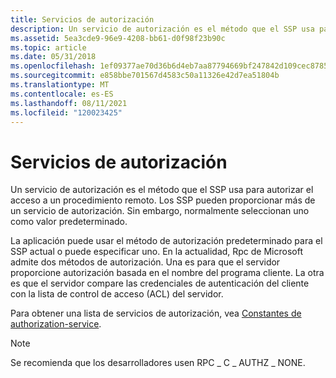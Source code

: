 ```yaml
---
title: Servicios de autorización
description: Un servicio de autorización es el método que el SSP usa para autorizar el acceso a un procedimiento remoto. Los SSP pueden proporcionar más de un servicio de autorización. Sin embargo, normalmente seleccionan uno como valor predeterminado.
ms.assetid: 5ea3cde9-96e9-4208-bb61-d0f98f23b90c
ms.topic: article
ms.date: 05/31/2018
ms.openlocfilehash: 1ef09377ae70d36b6d4eb7aa87794669bf247842d109cec87852db9970ea8c97
ms.sourcegitcommit: e858bbe701567d4583c50a11326e42d7ea51804b
ms.translationtype: MT
ms.contentlocale: es-ES
ms.lasthandoff: 08/11/2021
ms.locfileid: "120023425"
---
```

# <a name="authorization-services"></a>Servicios de autorización

Un servicio de autorización es el método que el SSP usa para autorizar el acceso a un procedimiento remoto. Los SSP pueden proporcionar más de un servicio de autorización. Sin embargo, normalmente seleccionan uno como valor predeterminado.

La aplicación puede usar el método de autorización predeterminado para el SSP actual o puede especificar uno. En la actualidad, Rpc de Microsoft admite dos métodos de autorización. Una es para que el servidor proporcione autorización basada en el nombre del programa cliente. La otra es que el servidor compare las credenciales de autenticación del cliente con la lista de control de acceso (ACL) del servidor.

Para obtener una lista de servicios de autorización, vea [Constantes de authorization-service](authorization-service-constants.md).

> [!Note]  
> Se recomienda que los desarrolladores usen RPC \_ C \_ AUTHZ \_ NONE.

 

 

 




